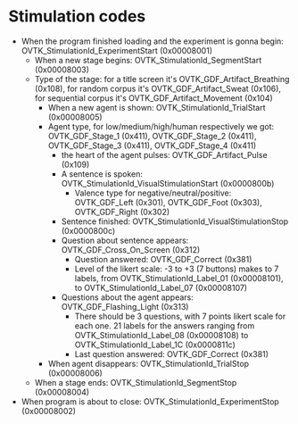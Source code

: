  
# Stimulation codes

* When the program finished loading and the experiment is gonna begin: OVTK_StimulationId_ExperimentStart (0x00008001)
    * When a new stage begins: OVTK_StimulationId_SegmentStart (0x00008003)
    * Type of the stage: for a title screen it's OVTK_GDF_Artifact_Breathing (0x108), for random corpus it's OVTK_GDF_Artifact_Sweat (0x106), for sequential corpus it's OVTK_GDF_Artifact_Movement (0x104)
        * When a new agent is shown: OVTK_StimulationId_TrialStart (0x00008005)
        * Agent type, for low/medium/high/human respectively we got: OVTK_GDF_Stage_1 (0x411), OVTK_GDF_Stage_2 (0x411), OVTK_GDF_Stage_3 (0x411), OVTK_GDF_Stage_4 (0x411)
            * the heart of the agent pulses: OVTK_GDF_Artifact_Pulse (0x109)
            * A sentence is spoken: OVTK_StimulationId_VisualStimulationStart (0x0000800b)
                * Valence type for negative/neutral/positive: OVTK_GDF_Left (0x301), OVTK_GDF_Foot (0x303), OVTK_GDF_Right (0x302)
            * Sentence finished: OVTK_StimulationId_VisualStimulationStop (0x0000800c)
            * Question about sentence appears: OVTK_GDF_Cross_On_Screen  (0x312)
                * Question answered: OVTK_GDF_Correct (0x381)
                * Level of the likert scale: -3 to +3 (7 buttons) makes to 7 labels, from OVTK_StimulationId_Label_01 (0x00008101), to OVTK_StimulationId_Label_07 (0x00008107)
            * Questions about the agent appears: OVTK_GDF_Flashing_Light (0x313)
                * There should be 3 questions, with 7 points likert scale for each one. 21 labels for the answers ranging from OVTK_StimulationId_Label_08 (0x00008108) to OVTK_StimulationId_Label_1C (0x0000811c)
                * Last question answered: OVTK_GDF_Correct (0x381)  
        * When agent disappears: OVTK_StimulationId_TrialStop (0x00008006)
    * When a stage ends: OVTK_StimulationId_SegmentStop (0x00008004)
* When program is about to close: OVTK_StimulationId_ExperimentStop (0x00008002)
